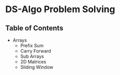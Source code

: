 # DS-Algo Problem Solving

## Table of Contents
- Arrays
  - Prefix Sum
  - Carry Forward
  - Sub Arrays
  - 2D Matrices
  - Sliding Window
  
